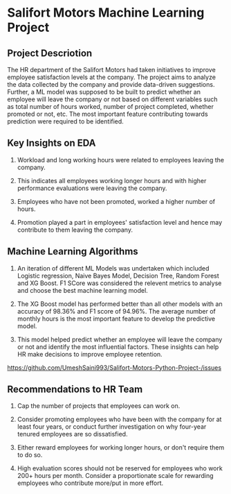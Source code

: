 # Salifort Motors Machine Learning Project

## Project Descriotion

The HR department of the Salifort Motors had taken initiatives to improve employee satisfaction levels at the company. The project aims to analyze the data collected by the company and provide data-driven suggestions. Further, a ML model was supposed to be built to predict whether an employee will leave the company or not based on different variables such as total number of hours worked, number of project completed, whether promoted or not, etc. The most important feature contributing towards prediction were required to be identified. 

## Key Insights on EDA

1. Workload and long working hours were related to employees leaving the company.
   
3. This indicates all employees working longer hours and with higher performance evaluations were leaving the company.
   
5. Employees who have not been promoted, worked a higher number of hours.
   
7. Promotion played a part in employees' satisfaction level and hence may contribute to them leaving the company.

## Machine Learning Algorithms

1. An iteration of different ML Models was undertaken which included Logistic regression, Naive Bayes Model, Decision Tree, Random Forest and XG Boost. F1 SCore was considered the relevent metrics to analyse and choose the best machine learning model.  

3. The XG Boost model has performed better than all other models with an accuracy of 98.36% and F1 score of 94.96%. 
The average number of monthly hours is the most important feature to develop the predictive model. 

4. This model helped predict whether an employee will leave the company or not and identify the most influential factors. These insights can help HR make decisions to improve employee retention.

https://github.com/UmeshSaini993/Salifort-Motors-Python-Project-/issues

## Recommendations to HR Team
     
1. Cap the number of projects that employees can work on.

2. Consider promoting employees who have been with the company for at least four years, or conduct further investigation on  why four-year tenured employees are so dissatisfied.

3. Either reward employees for working longer hours, or don't require them to do so.

4. High evaluation scores should not be reserved for employees who work 200+ hours per month. Consider a proportionate scale for rewarding employees who contribute more/put in more effort.


